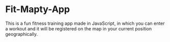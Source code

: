 # Fit-Mapty-App
This is a fun fitness training app made in JavaScript, in which you can enter a workout and it will be registered on the map in your current position geographically.

